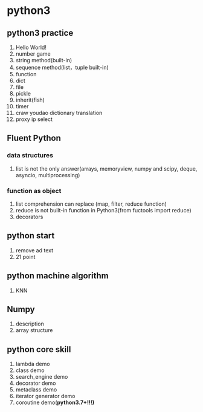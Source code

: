 # python3

## python3 practice
1.  Hello World!
2.  number game
3.  string method(built-in)
4.  sequence method(list，tuple built-in)
5.  function
6.  dict
7.  file
8.  pickle
9.  inherit(fish)
10. timer
11. craw youdao dictionary translation
12. proxy ip select

## Fluent Python

### data structures
1. list is not the only answer(arrays, memoryview, numpy and scipy, deque, asyncio, multiprocessing)

### function as object
1. list comprehension can replace (map, filter, reduce function)
2. reduce is not built-in function in Python3(from fuctools import reduce)
3. decorators

## python start
1. remove ad text
2. 21 point

## python machine algorithm
1. KNN

## Numpy
1. description
2. array structure

## python core skill
1. lambda demo
2. class demo
3. search_engine demo
4. decorator demo
5. metaclass demo
6. iterator generator demo
7. coroutine demo(<b>python3.7+!!!<b>)
